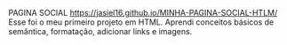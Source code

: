  PAGINA SOCIAL
https://jasiel16.github.io/MINHA-PAGINA-SOCIAL-HTLM/
Esse foi o meu primeiro projeto em HTML.
Aprendi conceitos básicos de semântica, formatação, adicionar links e imagens.
